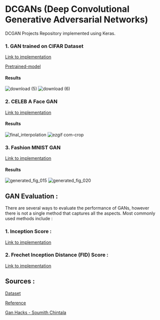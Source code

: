 # DCGANs (Deep Convolutional Generative Adversarial Networks) 

DCGAN Projects Repository implemented using Keras.

### 1. GAN trained on CIFAR Dataset 
[Link to implementation](https://github.com/sumansid/DCGANs/tree/master/CIFAR%20GAN)

[Pretrained-model](https://github.com/sumansid/DCGANs/blob/master/CIFAR%20GAN/generator_model_110.h5)
#### Results 
![download (5)](https://user-images.githubusercontent.com/53033648/84828796-9f6fb280-aff4-11ea-9a2f-ff0c892b857e.png)
![download (6)](https://user-images.githubusercontent.com/53033648/84828799-a0084900-aff4-11ea-817a-a588a6743386.png)

### 2. CELEB A Face GAN

[Link to implementation](https://github.com/sumansid/DCGANs/tree/master/Celeb%20Face%20GAN)

#### Results 
![final_interpolation](https://user-images.githubusercontent.com/53033648/85073689-3b322780-b189-11ea-94c5-853cf57e78ea.png)
![ezgif com-crop](https://user-images.githubusercontent.com/53033648/85082100-e21fbf00-b19b-11ea-8904-8f388c1ef46c.gif)

### 3. Fashion MNIST GAN
[Link to implementation]()

#### Results
![generated_fig_015](https://user-images.githubusercontent.com/53033648/85328163-3d082d80-b49e-11ea-9810-016008c401b4.png)
![generated_fig_020](https://user-images.githubusercontent.com/53033648/85328164-3d082d80-b49e-11ea-910b-27d1942c2c0a.png)


## GAN Evaluation : 

There are several ways to evaluate the performance of GANs, however there is not a single method that captures all the aspects. Most commonly used methods include : 

### 1. Inception Score : 

[Link to implementation](https://github.com/sumansid/DCGAN-Keras/blob/master/Evaluation/inception_score_implementation.py)

### 2. Frechet Inception Distance (FID) Score : 

[Link to implementation]()



## Sources : 

[Dataset](https://www.kaggle.com/jessicali9530/celeba-dataset)

[Reference](https://machinelearningmastery.com/generative_adversarial_networks/)

[Gan Hacks - Soumith Chintala](https://github.com/soumith/ganhacks)


